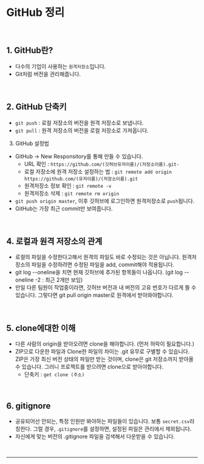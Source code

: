 # GitHub 정리

&nbsp;
## 1. GitHub란?
- 다수의 기업이 사용하는 ```원격저장소```입니다.
- Git처럼 버전을 관리해줍니다.

&nbsp;
## 2. GitHub 단축키
- ```git push``` : 로컬 저장소의 버전을 원격 저장소로 보냅니다.
- ```git pull``` : 원격 저장소의 버전을 로컬 저장소로 가져옵니다.

&nbsp;
3. GitHub 설정법

- GitHub → New Responsitory를 통해 만들 수 있습니다.
    - URL 확인 : ```https://github.com/(깃허브유저이름)/(저장소이름).git-``` 
    - 로컬 저장소에 원격 저장소 설정하는 법 : ```git remote add origin https://github.com/(유저이름)/(저장소이름).git```
    - 원격저장소 정보 확인 : ```git remote -v```
    - 원격저장소 삭제 : ```git remote rm origin```
- ```git push origin master```, 이후 깃허브에 로그인하면 원격저장소로 ```push```됩니다.
- GitHub는 가장 최근 commit만 보여줍니다.

&nbsp;
## 4. 로컬과 원격 저장소의 관계
- 로컬의 파일을 수정한다고해서 원격의 파일도 바로 수정되는 것은 아닙니다. 원격저장소의 파일을 수정하려면 수정된 파일을 add, commit해야 적용됩니다.
- git log --oneline을 치면 현재 깃허브에 추가된 항목들이 나옵니다.
(git log --oneline -2 : 최근 2개만 보임)
- 만일 다른 팀원이 작업중이라면, 깃허브 버전과 내 버전의 고유 번호가 다르게 뜰 수 있습니다.
그렇다면 git pull origin master로 원격에서 받아와야합니다.

&nbsp;
## 5. clone에대한 이해
- 다른 사람의 origin을 받아오려면 clone을 해야합니다. (먼저 허락이 필요합니다.)
- ZIP으로 다운한 파일과 Clone한 파일의 차이는 .git 유무로 구별할 수 있습니다. ZIP은 가장 최신 버전 상태의 파일만 받는 것이며, clone은 git 저장소까지 받아올 수 있습니다. 그러니 프로젝트를 받으려면 clone으로 받아야합니다.
    - 단축키 : ```get clone (주소)```

&nbsp;
## 6. gitignore
- 공유되어선 안되는, 특정 인원만 봐야하는 파일들이 있습니다. 보통 ```secret.csv```라 칭한다. 그럴 경우, .```gitignore```를 설정하면, 설정된 파일은 관리에서 제외됩니다.
- 자신에게 맞는 버전의 .gitignore 파일을 검색해서 다운받을 수 있습니다.

&nbsp;
***